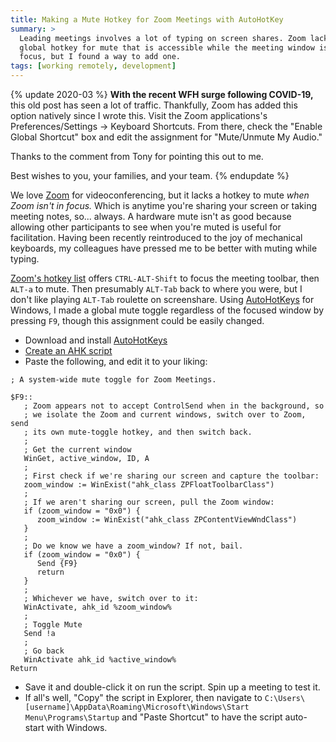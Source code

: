 ```yaml
---
title: Making a Mute Hotkey for Zoom Meetings with AutoHotKey
summary: >
  Leading meetings involves a lot of typing on screen shares. Zoom lacks a
  global hotkey for mute that is accessible while the meeting window is not in
  focus, but I found a way to add one.
tags: [working remotely, development]
---
```


{% update 2020-03 %}
**With the recent WFH surge following COVID-19,** this old post has seen a lot
of traffic. Thankfully, Zoom has added this option natively since I wrote this.
Visit the Zoom applications's Preferences/Settings &rarr; Keyboard Shortcuts.
From there, check the "Enable Global Shortcut" box and edit the assignment
for "Mute/Unmute My Audio."

Thanks to the comment from Tony for pointing this out to me.

Best wishes to you, your families, and your team.
{% endupdate %}

We love [Zoom](https://zoom.us) for videoconferencing, but it lacks a hotkey to
mute _when Zoom isn't in focus._ Which is anytime you're sharing your screen or
taking meeting notes, so... always. A hardware mute isn't as good because
allowing other participants to see when you're muted is useful for facilitation.
Having been recently reintroduced to the joy of mechanical keyboards, my
colleagues have pressed me to be better with muting while typing.

[Zoom's hotkey list](https://support.zoom.us/hc/en-us/articles/205683899-Hot-Keys-and-Keyboard-for-Zoom)
offers `CTRL-ALT-Shift` to focus the meeting toolbar, then `ALT-a` to mute. Then
presumably `ALT-Tab` back to where you were, but I don't like playing `ALT-Tab`
roulette on screenshare. Using [AutoHotKeys](https://autohotkey.com/) for
Windows, I made a global mute toggle regardless of the focused window by
pressing `F9`, though this assignment could be easily changed.

- Download and install [AutoHotKeys](https://autohotkey.com/)
- [Create an AHK script](https://autohotkey.com/docs/Tutorial.htm#s12)
- Paste the following, and edit it to your liking:

```
; A system-wide mute toggle for Zoom Meetings.

$F9::
   ; Zoom appears not to accept ControlSend when in the background, so
   ; we isolate the Zoom and current windows, switch over to Zoom, send
   ; its own mute-toggle hotkey, and then switch back.
   ;
   ; Get the current window
   WinGet, active_window, ID, A
   ;
   ; First check if we're sharing our screen and capture the toolbar:
   zoom_window := WinExist("ahk_class ZPFloatToolbarClass")
   ;
   ; If we aren't sharing our screen, pull the Zoom window:
   if (zoom_window = "0x0") {
      zoom_window := WinExist("ahk_class ZPContentViewWndClass")
   }
   ;
   ; Do we know we have a zoom_window? If not, bail.
   if (zoom_window = "0x0") {
      Send {F9}
      return
   }
   ;
   ; Whichever we have, switch over to it:
   WinActivate, ahk_id %zoom_window%
   ;
   ; Toggle Mute
   Send !a
   ;
   ; Go back
   WinActivate ahk_id %active_window%
Return
```

- Save it and double-click it on run the script. Spin up a meeting to test it.
- If all's well, "Copy" the script in Explorer, then navigate to
  `C:\Users\[username]\AppData\Roaming\Microsoft\Windows\Start Menu\Programs\Startup`
  and "Paste Shortcut" to have the script auto-start with Windows.
